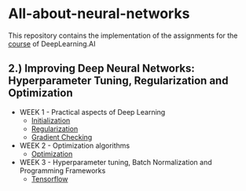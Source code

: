 # All-about-neural-networks
This repository contains the implementation of the assignments for the [course](https://www.coursera.org/specializations/deep-learning) of DeepLearning.AI 
## 2.) Improving Deep Neural Networks: Hyperparameter Tuning, Regularization and Optimization

* WEEK 1 - Practical aspects of Deep Learning
	* [Initialization](https://github.com/AndiML/all-about-neural-networks/blob/main/improving-deep-neural-networks/W1A1/Initialization.ipynb)
	* [Regularization](https://github.com/AndiML/all-about-neural-networks/blob/main/improving-deep-neural-networks/W1A2/Regularization.ipynb)
	* [Gradient Checking](https://github.com/AndiML/all-about-neural-networks/blob/main/improving-deep-neural-networks/W1A3/Gradient_Checking.ipynb)
* WEEK 2 - Optimization algorithms
	* [Optimization](https://github.com/AndiML/all-about-neural-networks/blob/main/improving-deep-neural-networks/W2A1/Optimization_methods.ipynb)
* WEEK 3 - Hyperparameter tuning, Batch Normalization and Programming Frameworks
	* [Tensorflow](http://nbviewer.jupyter.org/github/luonglearnstocode/Improving-Deep-Neural-Networks-Hyperparameter-tuning-Regularization-and-Optimization/blob/master/week3-Hyperparameter-tuning-Batch-Normalization-and-Programming-Frameworks/Tensorflow-Tutorial.ipynb) 

